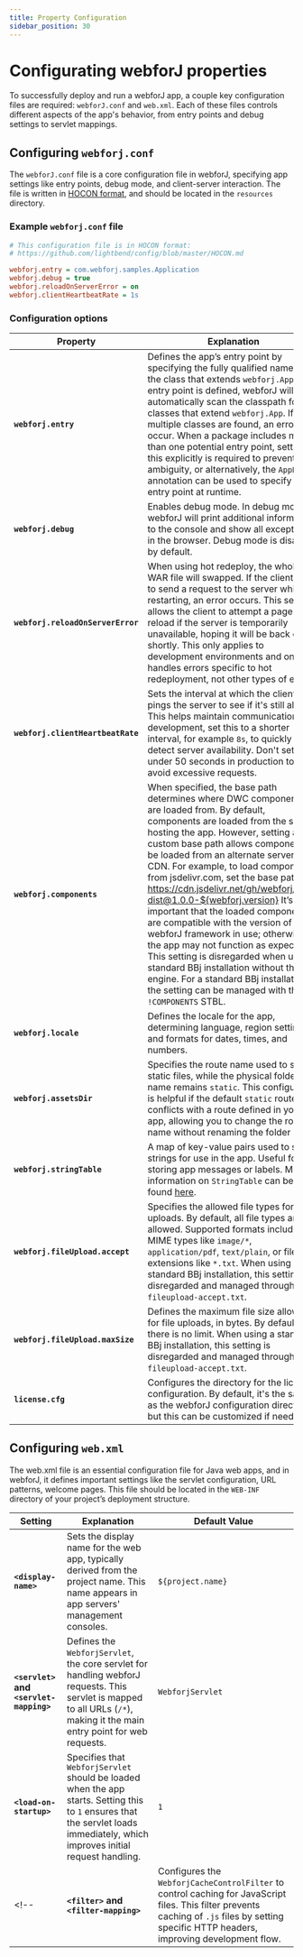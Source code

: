 ```yaml
---
title: Property Configuration
sidebar_position: 30
---
```


# Configurating webforJ properties

To successfully deploy and run a webforJ app, a couple key configuration files are required: `webforJ.conf` and `web.xml`. Each of these files controls different aspects of the app's behavior, from entry points and debug settings to servlet mappings.

## Configuring `webforj.conf`

The `webforJ.conf` file is a core configuration file in webforJ, specifying app settings like entry points, debug mode, and client-server interaction. The file is written in [HOCON format](https://github.com/lightbend/config/blob/master/HOCON.md), and should be located in the `resources` directory.

### Example `webforj.conf` file

```Ini
# This configuration file is in HOCON format:
# https://github.com/lightbend/config/blob/master/HOCON.md

webforj.entry = com.webforj.samples.Application
webforj.debug = true
webforj.reloadOnServerError = on
webforj.clientHeartbeatRate = 1s
```

### Configuration options

<!-- Fixed many vale issues, but turning it off for the table since these descriptions come directly from comments in the code -->
<!-- vale off -->

| Property                       | Explanation                                                                                                                                                                            | Default         |
|--------------------------------|----------------------------------------------------------------------------------------------------------------------------------------------------------------------------------------|-----------------|
| **`webforj.entry`**            | Defines the app’s entry point by specifying the fully qualified name of the class that extends `webforj.App`. If no entry point is defined, webforJ will automatically scan the classpath for classes that extend `webforj.App`. If multiple classes are found, an error will occur. When a package includes more than one potential entry point, setting this explicitly is required to prevent ambiguity, or alternatively, the `AppEntry` annotation can be used to specify the entry point at runtime. | `null`          |
| **`webforj.debug`**            | Enables debug mode. In debug mode, webforJ will print additional information to the console and show all exceptions in the browser. Debug mode is disabled by default. | `null`          |
| **`webforj.reloadOnServerError`** | When using hot redeploy, the whole WAR file will swapped. If the client tries to send a request to the server while it is restarting, an error occurs. This setting allows the client to attempt a page reload if the server is temporarily unavailable, hoping it will be back online shortly. This only applies to development environments and only handles errors specific to hot redeployment, not other types of errors. | `on`            |
| **`webforj.clientHeartbeatRate`** | Sets the interval at which the client pings the server to see if it's still alive. This helps maintain communication. For development, set this to a shorter interval, for example `8s`, to quickly detect server availability. Don't set this under 50 seconds in production to avoid excessive requests. | `50s`           |
| **`webforj.components`**       | When specified, the base path determines where DWC components are loaded from. By default, components are loaded from the server hosting the app. However, setting a custom base path allows components to be loaded from an alternate server or CDN. For example, to load components from jsdelivr.com, set the base path to: https://cdn.jsdelivr.net/gh/webforj/dwc-dist@1.0.0-${webforj.version} It’s important that the loaded components are compatible with the version of the webforJ framework in use; otherwise, the app may not function as expected. This setting is disregarded when using a standard BBj installation without the engine. For a standard BBj installation, the setting can be managed with the `!COMPONENTS` STBL. | `null`          |
| **`webforj.locale`**           | Defines the locale for the app, determining language, region settings, and formats for dates, times, and numbers. | `null` 
| **`webforj.assetsDir`**           | Specifies the route name used to serve static files, while the physical folder name remains `static`. This configuration is helpful if the default `static` route conflicts with a route defined in your app, allowing you to change the route name without renaming the folder itself. | `static`          |
| **`webforj.stringTable`**      | A map of key-value pairs used to store strings for use in the app. Useful for storing app messages or labels. More information on `StringTable` can be found [here](https://javadoc.io/doc/com.webforj/webforj-foundation/latest/com/webforj/environment/StringTable.html). | `{}`            |
| **`webforj.fileUpload.accept`** | Specifies the allowed file types for file uploads. By default, all file types are allowed. Supported formats include MIME types like `image/*`, `application/pdf`, `text/plain`, or file extensions like `*.txt`. When using a standard BBj installation, this setting is disregarded and managed through `fileupload-accept.txt`. | `[]`            |
| **`webforj.fileUpload.maxSize`** | Defines the maximum file size allowed for file uploads, in bytes. By default, there is no limit. When using a standard BBj installation, this setting is disregarded and managed through `fileupload-accept.txt`. | `null`          |
| **`license.cfg`**              | Configures the directory for the license configuration. By default, it's the same as the webforJ configuration directory, but this can be customized if needed. | `"."`           |

<!-- vale on -->

## Configuring `web.xml`

The web.xml file is an essential configuration file for Java web apps, and in webforJ, it defines important settings like the servlet configuration, URL patterns, welcome pages. This file should be located in the `WEB-INF` directory of your project’s deployment structure.

| Setting                                 | Explanation                                                                                                                                                                                   | Default Value               |
| --------------------------------------- | --------------------------------------------------------------------------------------------------------------------------------------------------------------------------------------------- | --------------------------- |
| **`<display-name>`**                    | Sets the display name for the web app, typically derived from the project name. This name appears in app servers' management consoles.                                                        | `${project.name}`           |
| **`<servlet>` and `<servlet-mapping>`** | Defines the `WebforjServlet`, the core servlet for handling webforJ requests. This servlet is mapped to all URLs (`/*`), making it the main entry point for web requests.                     | `WebforjServlet`            |
| **`<load-on-startup>`**                 | Specifies that `WebforjServlet` should be loaded when the app starts. Setting this to `1` ensures that the servlet loads immediately, which improves initial request handling.                | `1`                         |
<!-- | **`<filter>` and `<filter-mapping>`**   | Configures the `WebforjCacheControlFilter` to control caching for JavaScript files. This filter prevents caching of `.js` files by setting specific HTTP headers, improving development flow. | `WebforjCacheControlFilter` | -->

<!-- ## Configuring `blsclient.conf` -->

<GiscusComments />